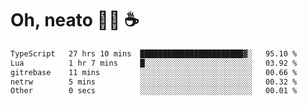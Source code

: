 # Oh, neato 🧑‍💻 ☕

<!--START_SECTION:waka-->

```txt
TypeScript   27 hrs 10 mins  ███████████████████████▓░   95.10 %
Lua          1 hr 7 mins     █░░░░░░░░░░░░░░░░░░░░░░░░   03.92 %
gitrebase    11 mins         ░░░░░░░░░░░░░░░░░░░░░░░░░   00.66 %
netrw        5 mins          ░░░░░░░░░░░░░░░░░░░░░░░░░   00.32 %
Other        0 secs          ░░░░░░░░░░░░░░░░░░░░░░░░░   00.01 %
```

<!--END_SECTION:waka-->
